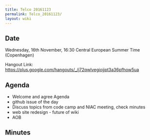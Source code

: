 ```yaml
---
title: Telco 20161123
permalink: Telco_20161123/
layout: wiki
---
```


Date
----

Wednesday, 16th November, 16:30 Central European Summer Time
(Copenhagen)

Hangout Link:
<https://plus.google.com/hangouts/_/j72qwlvegiojjpt3a36pfhow5ua>

Agenda
------

-   Welcome and agree Agenda
-   github issue of the day
-   Discuss topics from code camp and NIAC meeting, check minutes
-   web site redesign - future of wiki
-   AOB

Minutes
-------

